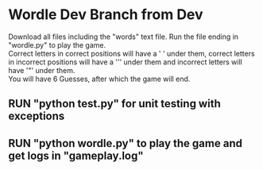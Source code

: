 # Wordle Dev Branch from Dev

Download all files including the "words" text file. Run the file ending in "wordle.py" to play the game. <br>
Correct letters in correct positions will have a ' ' under them, correct letters in incorrect positions will have a '\'' under them and incorrect letters will have '\"' under them. <br>
You will have 6 Guesses, after which the game will end.

## RUN "python test.py" for unit testing with exceptions
## RUN "python wordle.py" to play the game and get logs in "gameplay.log"
